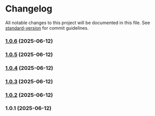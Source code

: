 # Changelog

All notable changes to this project will be documented in this file. See [standard-version](https://github.com/conventional-changelog/standard-version) for commit guidelines.

### [1.0.6](https://github.com/wxperia/liquid-glass-vue/compare/v1.0.5...v1.0.6) (2025-06-12)

### [1.0.5](https://github.com/wxperia/liquid-glass-vue/compare/v1.0.4...v1.0.5) (2025-06-12)

### [1.0.4](https://github.com/wxperia/liquid-glass-vue/compare/v1.0.3...v1.0.4) (2025-06-12)

### [1.0.3](https://github.com/wxperia/liquid-glass-vue/compare/v1.0.2...v1.0.3) (2025-06-12)

### [1.0.2](https://github.com/wxperia/liquid-glass-vue/compare/v1.0.1...v1.0.2) (2025-06-12)

### 1.0.1 (2025-06-12)

